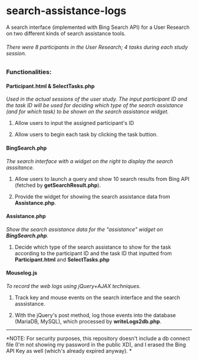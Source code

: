 # search-assistance-logs
A search interface (implemented with Bing Search API) for a User Research on two different kinds of search assistance tools. 
###### There were 8 participants in the User Research; 4 tasks during each study session. 

### Functionalities:
#### Participant.html & SelectTasks.php

_Used in the actual sessions of the user study. The input participant ID and the task ID will be used for deciding which type of the search assistance (and for which task) to be shown on the search assistance widget._

1. Allow users to input the assigned participant's ID

2. Allow users to begin each task by clicking the task buttion.

#### BingSearch.php
_The search interface with a widget on the right to display the search asssitance._

1. Allow users to launch a query and show 10 search results from Bing API (fetched by **getSearchResult.php**). 

2. Provide the widget for showing the search assistance data from **Assistance.php**.

#### Assistance.php
_Show the search assistance data for the "assistance" widget on **BingSearch.php**._

1. Decide which type of the search assistance to show for the task according to the participant ID and the task ID that inputted from **Participant.html** and **SelectTasks.php**

#### Mouselog.js
_To record the web logs using jQuery+AJAX techniques._

1. Track key and mouse events on the search interface and the search asssistance.

2. With the jQuery's post method, log those events into the database (MariaDB, MySQL), which processed by **writeLogs2db.php**.
---
*NOTE: For security purposes, this repository doesn't include a db connect file (I'm not showing my password in the public XD), and I erased the Bing API Key as well (which's already expired anyway). *
